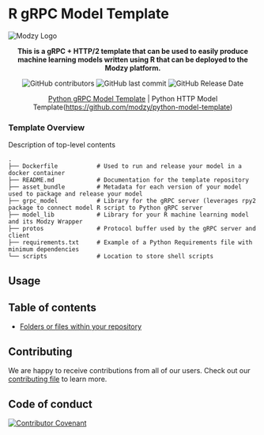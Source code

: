 # R gRPC Model Template

![Modzy Logo](https://www.modzy.com/wp-content/uploads/2020/06/MODZY-RGB-POS.png)

<div align="center">

**This is a gRPC + HTTP/2 template that can be used to easily produce machine learning models written using R that can be deployed to the Modzy platform.**

![GitHub contributors](https://img.shields.io/github/contributors/modzy/public-repo-starter-template)
![GitHub last commit](https://img.shields.io/github/last-commit/modzy/public-repo-starter-template)
![GitHub Release Date](https://img.shields.io/github/issues-raw/modzy/public-repo-starter-template)

[Python gRPC Model Template](https://github.com/modzy/grpc-model-template) | Python HTTP Model Template(https://github.com/modzy/python-model-template)
</div>

### Template Overview

Description of top-level contents
```
.
├── Dockerfile           # Used to run and release your model in a docker container
├── README.md            # Documentation for the template repository
├── asset_bundle         # Metadata for each version of your model used to package and release your model
├── grpc_model           # Library for the gRPC server (leverages rpy2 package to connect model R script to Python gRPC server
├── model_lib            # Library for your R machine learning model and its Modzy Wrapper
├── protos               # Protocol buffer used by the gRPC server and client
├── requirements.txt     # Example of a Python Requirements file with minimum dependencies
└── scripts              # Location to store shell scripts
```

## Usage

## Table of contents

- [Folders or files within your repository](<link to folder or file>)

## Contributing

We are happy to receive contributions from all of our users. Check out our [contributing file](https://github.com/modzy/public-repo-starter-template/blob/master/CONTRIBUTING.adoc) to learn more.

## Code of conduct

[![Contributor Covenant](https://img.shields.io/badge/Contributor%20Covenant-v2.0%20adopted-ff69b4.svg)](https://github.com/modzy/public-repo-starter-template/blob/master/CODE_OF_CONDUCT.md)

